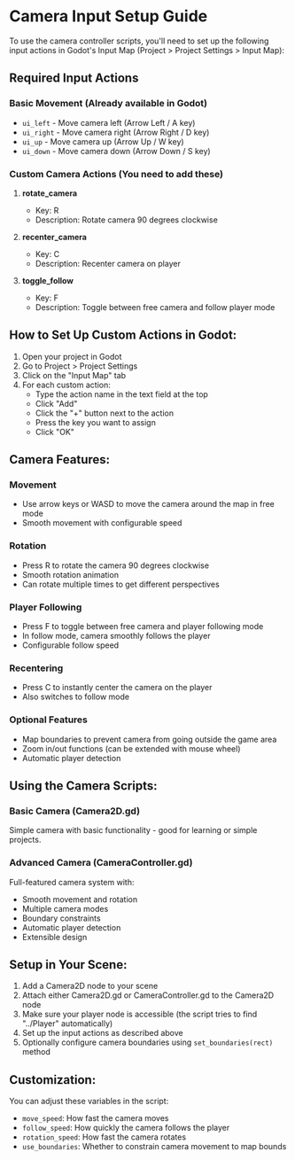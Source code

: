 # Camera Input Setup Guide

To use the camera controller scripts, you'll need to set up the following input actions in Godot's Input Map (Project > Project Settings > Input Map):

## Required Input Actions

### Basic Movement (Already available in Godot)
- `ui_left` - Move camera left (Arrow Left / A key)
- `ui_right` - Move camera right (Arrow Right / D key)
- `ui_up` - Move camera up (Arrow Up / W key)
- `ui_down` - Move camera down (Arrow Down / S key)

### Custom Camera Actions (You need to add these)
1. **rotate_camera**
   - Key: R
   - Description: Rotate camera 90 degrees clockwise

2. **recenter_camera**
   - Key: C
   - Description: Recenter camera on player

3. **toggle_follow**
   - Key: F
   - Description: Toggle between free camera and follow player mode

## How to Set Up Custom Actions in Godot:

1. Open your project in Godot
2. Go to Project > Project Settings
3. Click on the "Input Map" tab
4. For each custom action:
   - Type the action name in the text field at the top
   - Click "Add"
   - Click the "+" button next to the action
   - Press the key you want to assign
   - Click "OK"

## Camera Features:

### Movement
- Use arrow keys or WASD to move the camera around the map in free mode
- Smooth movement with configurable speed

### Rotation
- Press R to rotate the camera 90 degrees clockwise
- Smooth rotation animation
- Can rotate multiple times to get different perspectives

### Player Following
- Press F to toggle between free camera and player following mode
- In follow mode, camera smoothly follows the player
- Configurable follow speed

### Recentering
- Press C to instantly center the camera on the player
- Also switches to follow mode

### Optional Features
- Map boundaries to prevent camera from going outside the game area
- Zoom in/out functions (can be extended with mouse wheel)
- Automatic player detection

## Using the Camera Scripts:

### Basic Camera (Camera2D.gd)
Simple camera with basic functionality - good for learning or simple projects.

### Advanced Camera (CameraController.gd)
Full-featured camera system with:
- Smooth movement and rotation
- Multiple camera modes
- Boundary constraints
- Automatic player detection
- Extensible design

## Setup in Your Scene:

1. Add a Camera2D node to your scene
2. Attach either Camera2D.gd or CameraController.gd to the Camera2D node
3. Make sure your player node is accessible (the script tries to find "../Player" automatically)
4. Set up the input actions as described above
5. Optionally configure camera boundaries using `set_boundaries(rect)` method

## Customization:

You can adjust these variables in the script:
- `move_speed`: How fast the camera moves
- `follow_speed`: How quickly the camera follows the player
- `rotation_speed`: How fast the camera rotates
- `use_boundaries`: Whether to constrain camera movement to map bounds
